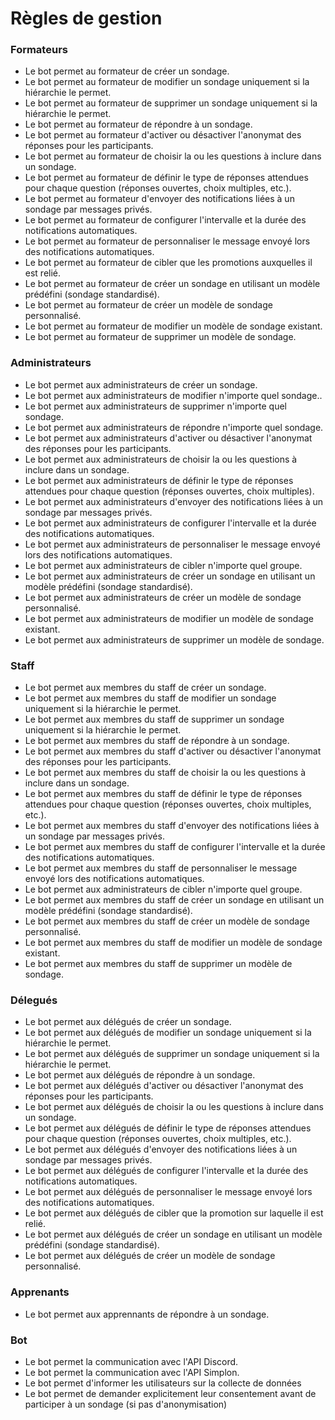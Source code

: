 # Règles de gestion

### Formateurs

- Le bot permet au formateur de créer un sondage.
- Le bot permet au formateur de modifier un sondage uniquement si la hiérarchie le permet.
- Le bot permet au formateur de supprimer un sondage uniquement si la hiérarchie le permet.
- Le bot permet au formateur de répondre à un sondage.
- Le bot permet au formateur d'activer ou désactiver l'anonymat des réponses pour les participants.
- Le bot permet au formateur de choisir la ou les questions à inclure dans un sondage.
- Le bot permet au formateur de définir le type de réponses attendues pour chaque question (réponses ouvertes, choix multiples, etc.).
- Le bot permet au formateur d'envoyer des notifications liées à un sondage par messages privés.
- Le bot permet au formateur de configurer l'intervalle et la durée des notifications automatiques.
- Le bot permet au formateur de personnaliser le message envoyé lors des notifications automatiques.
- Le bot permet au formateur de cibler que les promotions auxquelles il est relié.
- Le bot permet au formateur de créer un sondage en utilisant un modèle prédéfini (sondage standardisé).
- Le bot permet au formateur de créer un modèle de sondage personnalisé.
- Le bot permet au formateur de modifier un modèle de sondage existant.
- Le bot permet au formateur de supprimer un modèle de sondage.

### Administrateurs
- Le bot permet aux administrateurs de créer un sondage.
- Le bot permet aux administrateurs de modifier n'importe quel sondage..
- Le bot permet aux administrateurs de supprimer n'importe quel sondage.
- Le bot permet aux administrateurs de répondre n'importe quel sondage.
- Le bot permet aux administrateurs d'activer ou désactiver l'anonymat des réponses pour les participants.
- Le bot permet aux administrateurs de choisir la ou les questions à inclure dans un sondage.
- Le bot permet aux administrateurs de définir le type de réponses attendues pour chaque question (réponses ouvertes, choix multiples).
- Le bot permet aux administrateurs d'envoyer des notifications liées à un sondage par messages privés.
- Le bot permet aux administrateurs de configurer l'intervalle et la durée des notifications automatiques.
- Le bot permet aux administrateurs de personnaliser le message envoyé lors des notifications automatiques.
- Le bot permet aux administrateurs de cibler n'importe quel groupe.
- Le bot permet aux administrateurs de créer un sondage en utilisant un modèle prédéfini (sondage standardisé).
- Le bot permet aux administrateurs de créer un modèle de sondage personnalisé.
- Le bot permet aux administrateurs de modifier un modèle de sondage existant.
- Le bot permet aux administrateurs de supprimer un modèle de sondage.

### Staff
- Le bot permet aux membres du staff de créer un sondage.
- Le bot permet aux membres du staff de modifier un sondage uniquement si la hiérarchie le permet.
- Le bot permet aux membres du staff de supprimer un sondage uniquement si la hiérarchie le permet.
- Le bot permet aux membres du staff de répondre à un sondage.
- Le bot permet aux membres du staff d'activer ou désactiver l'anonymat des réponses pour les participants.
- Le bot permet aux membres du staff de choisir la ou les questions à inclure dans un sondage.
- Le bot permet aux membres du staff de définir le type de réponses attendues pour chaque question (réponses ouvertes, choix multiples, etc.).
- Le bot permet aux membres du staff d'envoyer des notifications liées à un sondage par messages privés.
- Le bot permet aux membres du staff de configurer l'intervalle et la durée des notifications automatiques.
- Le bot permet aux membres du staff de personnaliser le message envoyé lors des notifications automatiques.
- Le bot permet aux administrateurs de cibler n'importe quel groupe.
- Le bot permet aux membres du staff de créer un sondage en utilisant un modèle prédéfini (sondage standardisé).
- Le bot permet aux membres du staff de créer un modèle de sondage personnalisé.
- Le bot permet aux membres du staff de modifier un modèle de sondage existant.
- Le bot permet aux membres du staff de supprimer un modèle de sondage.

### Délegués 
- Le bot permet aux délégués de créer un sondage.
- Le bot permet aux délégués de modifier un sondage uniquement si la hiérarchie le permet.
- Le bot permet aux délégués de supprimer un sondage uniquement si la hiérarchie le permet.
- Le bot permet aux délégués de répondre à un sondage.
- Le bot permet aux délégués d'activer ou désactiver l'anonymat des réponses pour les participants.
- Le bot permet aux délégués de choisir la ou les questions à inclure dans un sondage.
- Le bot permet aux délégués de définir le type de réponses attendues pour chaque question (réponses ouvertes, choix multiples, etc.).
- Le bot permet aux délégués d'envoyer des notifications liées à un sondage par messages privés.
- Le bot permet aux délégués de configurer l'intervalle et la durée des notifications automatiques.
- Le bot permet aux délégués de personnaliser le message envoyé lors des notifications automatiques.
- Le bot permet aux délégués de cibler que la promotion sur laquelle il est relié.
- Le bot permet aux délégués de créer un sondage en utilisant un modèle prédéfini (sondage standardisé).
- Le bot permet aux délégués de créer un modèle de sondage personnalisé.

### Apprenants
- Le bot permet aux apprennants de répondre à un sondage.

### Bot
- Le bot permet la communication avec l'API Discord.
- Le bot permet la communication avec l'API Simplon.
- Le bot permet d'informer les utilisateurs sur la collecte de données
- Le bot permet de demander explicitement leur consentement avant de participer à un sondage (si pas d'anonymisation)


